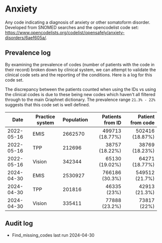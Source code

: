 # Anxiety

Any code indicating a diagnosis of anxiety or other somatoform disorder. Developed from SNOMED searches and the opencodelist code set: https://www.opencodelists.org/codelist/opensafely/anxiety-disorders/6aef605a/.

## Prevalence log

By examining the prevalence of codes (number of patients with the code in their record) broken down by clinical system, we can attempt to validate the clinical code sets and the reporting of the conditions. Here is a log for this code set.

The discrepancy between the patients counted when using the IDs vs using the clinical codes is due to these being new codes which haven't all filtered through to the main Graphnet dictionary. The prevalence range `21.3% - 22%` suggests that this code set is well defined.

| Date       | Practice system | Population | Patients from ID | Patient from code |
| ---------- | --------------- | ---------- | ---------------: | ----------------: |
| 2022-05-16 | EMIS            | 2662570    |  499713 (18.77%) |   502416 (18.87%) |
| 2022-05-16 | TPP             | 212696     |   38757 (18.22%) |    38769 (18.23%) |
| 2022-05-16 | Vision          | 342344     |   65130 (19.02%) |    64271 (18.77%) |
| 2024-04-30 | EMIS            | 2530927    |   766186 (30.3%) |    549512 (21.7%) |
| 2024-04-30 | TPP             | 201816     |      46335 (23%) |     42913 (21.3%) |
| 2024-04-30 | Vision          | 335411     |    77888 (23.2%) |       73817 (22%) |

## Audit log

- Find_missing_codes last run 2024-04-30
